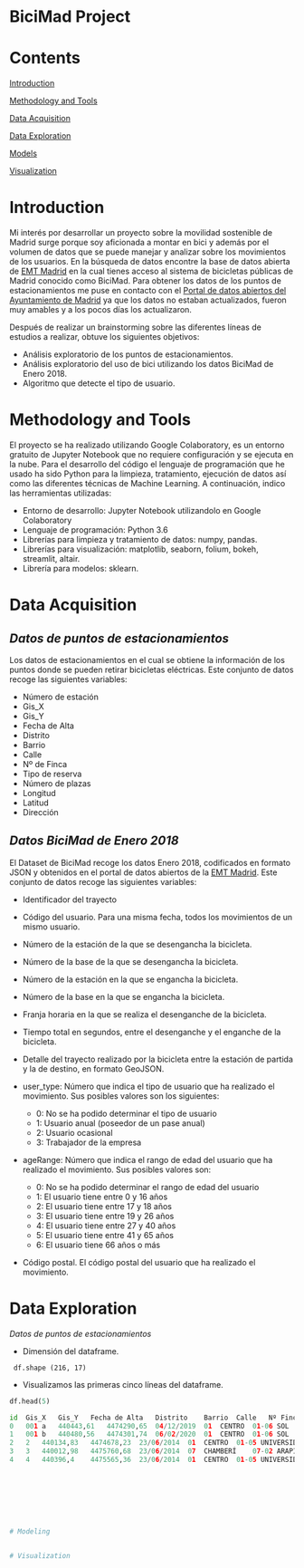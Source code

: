 # BiciMad Project

# Contents 

[Introduction](#introduction)

[Methodology and Tools](#Methodology-and-Tools)

[Data Acquisition](#Data-Acquisition)

[Data Exploration](#Data-Exploration)

[Models](#Models)

[Visualization](#Visualization)



# Introduction
Mi interés por desarrollar un proyecto sobre la movilidad sostenible de Madrid surge porque soy aficionada a montar en bici y además por el volumen de datos que se puede manejar y analizar sobre los movimientos de los usuarios. En la búsqueda de datos encontre la base de datos abierta de [EMT Madrid](https://opendata.emtmadrid.es/Datos-estaticos/Datos-generales-(1)) en la cual tienes acceso al sistema de bicicletas públicas de Madrid conocido como BiciMad. Para obtener los datos de los puntos de estacionamientos me puse en contacto con el [Portal de datos abiertos del Ayuntamiento de Madrid](https://datos.madrid.es/sites/v/index.jsp?vgnextoid=e9b2a4059b4b7410VgnVCM2000000c205a0aRCRD&vgnextchannel=374512b9ace9f310VgnVCM100000171f5a0aRCRD) ya que los datos no estaban actualizados, fueron muy amables y a los pocos días los actualizaron. 

Después de realizar un brainstorming sobre las diferentes líneas de estudios a realizar, obtuve los siguientes objetivos:

- Análisis exploratorio de los puntos de estacionamientos.
- Análisis exploratorio del uso de bici utilizando los datos BiciMad de Enero 2018.
- Algoritmo que detecte el tipo de usuario.

# Methodology and Tools
El proyecto se ha realizado utilizando Google Colaboratory, es un entorno gratuito de Jupyter Notebook que no requiere configuración y se ejecuta en la nube. Para el desarrollo del código el lenguaje de programación que he usado ha sido Python para la limpieza, tratamiento, ejecución de datos así como las diferentes técnicas de Machine Learning. A continuación, indico las herramientas utilizadas:

- Entorno de desarrollo: Jupyter Notebook utilizandolo en Google Colaboratory
- Lenguaje de programación: Python 3.6
- Librerías para limpieza y tratamiento de datos: numpy, pandas.
- Librerías para visualización: matplotlib, seaborn, folium, bokeh, streamlit, altair.
- Librería para modelos: sklearn.

# Data Acquisition

## *Datos de puntos de estacionamientos*

Los datos de estacionamientos en el cual se obtiene la información de los puntos donde se pueden retirar bicicletas eléctricas. Este conjunto de datos recoge las siguientes variables: 

- Número de estación
- Gis_X
- Gis_Y
- Fecha de Alta
- Distrito
- Barrio
- Calle
- Nº de Finca
- Tipo de reserva
- Número de plazas
- Longitud
- Latitud
- Dirección

## *Datos BiciMad de Enero 2018*
El Dataset de BiciMad recoge los datos Enero 2018, codificados en formato JSON y obtenidos en el portal de datos abiertos de la [EMT Madrid](https://opendata.emtmadrid.es/Datos-estaticos/Datos-generales-(1)). Este conjunto de datos recoge las siguientes variables:

- Identificador del trayecto
- Código del usuario. Para una misma fecha, todos los movimientos de un mismo usuario.
- Número de la estación de la que se desengancha la bicicleta.
- Número de la base de la que se desengancha la bicicleta.
- Número de la estación en la que se engancha la bicicleta.
- Número de la base en la que se engancha la bicicleta.
-  Franja horaria en la que se realiza el desenganche de la bicicleta.
- Tiempo total en segundos, entre el desenganche y el enganche de la bicicleta. 
- Detalle del trayecto realizado por la bicicleta entre la estación de partida y la de destino, en formato GeoJSON. 
- user_type: Número que indica el tipo de usuario que ha realizado el movimiento. Sus posibles valores son los siguientes:

  * 0: No se ha podido determinar el tipo de usuario
  * 1: Usuario anual (poseedor de un pase anual)
  * 2: Usuario ocasional
  * 3: Trabajador de la empresa 

- ageRange: Número que indica el rango de edad del usuario que ha realizado el movimiento. Sus posibles valores son:

  * 0: No se ha podido determinar el rango de edad del usuario
  * 1: El usuario tiene entre 0 y 16 años
  * 2: El usuario tiene entre 17 y 18 años
  * 3: El usuario tiene entre 19 y 26 años
  * 4: El usuario tiene entre 27 y 40 años
  * 5: El usuario tiene entre 41 y 65 años
  * 6: El usuario tiene 66 años o más 

- Código postal. El código postal del usuario que ha realizado el movimiento. 



# Data Exploration 

*Datos de puntos de estacionamientos*

- Dimensión del dataframe.

` df.shape
   (216, 17)`

- Visualizamos las primeras cinco líneas del dataframe.

```python
df.head(5)

id	Gis_X	Gis_Y	Fecha de Alta	Distrito	Barrio	Calle	Nº Finca	Tipo de Reserva	Anclajes	Unnamed: 10	LONGITUD	LATITUD	DIRECCION	Year	ids	Locationlist
0	001 a	440443,61	4474290,65	04/12/2019	01  CENTRO	01-06 SOL	ALCALA, CALLE, DE	2	BiciMAD	30	NaN	-3.701998	40.417111	CALLE DE ALCALA, 2	2019	1	[40.417110795315295, -3.70199802576925]
1	001 b	440480,56	4474301,74	06/02/2020	01  CENTRO	01-06 SOL	ALCALA, CALLE, DE	6	BiciMAD	30	NaN	-3.701564	40.417213	CALLE DE ALCALA, 6	2020	1	[40.4172133427666, -3.7015635605662203]
2	2	440134,83	4474678,23	23/06/2014	01  CENTRO	01-05 UNIVERSIDAD	MIGUEL MOYA, CALLE, DE	1	BiciMAD	24	NaN	-3.705674	40.420580	CALLE DE MIGUEL MOYA, 1	2014	2	[40.4205801410996, -3.7056738708445]
3	3	440012,98	4475760,68	23/06/2014	07  CHAMBERÍ	07-02 ARAPILES	CONDE DEL VALLE DE SUCHIL, PLAZA, DEL	2	BiciMAD	18	NaN	-3.707212	40.430323	PLAZA DEL CONDE DEL VALLE DE SUCHIL, 2	2014	3	[40.430322563576105, -3.7072122271712296]
4	4	440396,4	4475565,36	23/06/2014	01  CENTRO	01-05 UNIVERSIDAD	MANUELA MALASAÑA, CALLE, DE	3	BiciMAD	24	NaN	-3.702674	40.428591	CALLE DE MANUELA MALASAÑA, 3	2014	4	[40.4285905943729, -3.70267393708668] `` 








# Modeling


# Visualization






